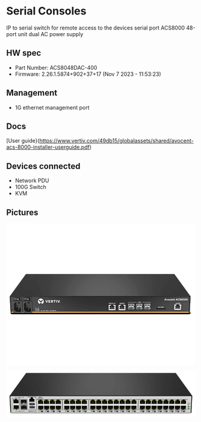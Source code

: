# Serial Consoles

IP to serial switch for remote access to the devices serial port
ACS8000 48-port unit dual AC power supply

## HW spec

- Part Number: ACS8048DAC-400
- Firmware: 2.26.1.5874+902+37+17 (Nov 7 2023 - 11:53:23)

## Management

- 1G ethernet management port

## Docs

[User guide}(https://www.vertiv.com/49db15/globalassets/shared/avocent-acs-8000-installer-userguide.pdf)

## Devices connected

- Network PDU
- 100G Switch
- KVM

## Pictures

![front](front.png)

![back](back.jpg)
